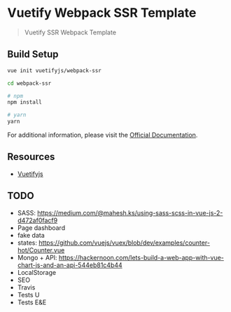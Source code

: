 # Vuetify Webpack SSR Template

> Vuetify SSR Webpack Template

## Build Setup

``` bash
vue init vuetifyjs/webpack-ssr

cd webpack-ssr

# npm
npm install

# yarn
yarn
```

For additional information, please visit the [Official Documentation](https://vuetifyjs.com).

## Resources

- [Vuetifyjs](https://vuetifyjs.com)


## TODO

- SASS: https://medium.com/@mahesh.ks/using-sass-scss-in-vue-js-2-d472af0facf9
- Page dashboard
- fake data
- states: https://github.com/vuejs/vuex/blob/dev/examples/counter-hot/Counter.vue
- Mongo + API: https://hackernoon.com/lets-build-a-web-app-with-vue-chart-js-and-an-api-544eb81c4b44
- LocalStorage
- SEO
- Travis
- Tests U
- Tests E&E
